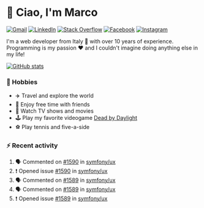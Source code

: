 # 👋 Ciao, I'm Marco

[![Gmail](https://img.shields.io/badge/Gmail-%23BB001B?style=flat-square&logo=gmail&logoColor=white)](mailto:gremo1982@gmail.com)
[![LinkedIn](https://img.shields.io/badge/LinkedIn-%230e76a8?style=flat-square&logo=linkedin)](https://www.linkedin.com/in/marco-polichetti)
[![Stack Overflow](https://img.shields.io/stackexchange/stackoverflow/r/220180?style=flat&logo=stackoverflow&label=Stack%20Overflow&color=%23F47F24)](https://stackoverflow.com/users/220180)
[![Facebook](https://img.shields.io/badge/-Facebook-%234267B2?style=flat-square&logo=facebook&logoColor=white)](https://www.facebook.com/marco.poliketti)
[![Instagram](https://img.shields.io/badge/-Instagram-%23C13584?style=flat-square&logo=instagram&logoColor=white)](https://www.instagram.com/marco.gremo)

I'm a web developer from Italy 🍕 with over 10 years of experience. Programming is my passion ❤️ and I couldn't imagine doing anything else in my life!

[![GitHub stats](https://github-readme-stats.vercel.app/api?username=gremo&show_icons=true&rank_icon=github&theme=transparent)](https://github.com/anuraghazra/github-readme-stats)

### 📅 Hobbies

- ✈️ Travel and explore the world
- 🍻 Enjoy free time with friends
- 🎥 Watch TV shows and movies
- 🕹️ Play my favorite videogame [Dead by Daylight](https://deadbydaylight.com)
- ⚽ Play tennis and five-a-side

### ⚡ Recent activity

<!--START_SECTION:activity-->
1. 🗣 Commented on [#1590](https://github.com/symfony/ux/issues/1590#issuecomment-1983949151) in [symfony/ux](https://github.com/symfony/ux)
2. ❗ Opened issue [#1590](https://github.com/symfony/ux/issues/1590) in [symfony/ux](https://github.com/symfony/ux)
3. 🗣 Commented on [#1589](https://github.com/symfony/ux/issues/1589#issuecomment-1983593647) in [symfony/ux](https://github.com/symfony/ux)
4. 🗣 Commented on [#1589](https://github.com/symfony/ux/issues/1589#issuecomment-1983442606) in [symfony/ux](https://github.com/symfony/ux)
5. ❗ Opened issue [#1589](https://github.com/symfony/ux/issues/1589) in [symfony/ux](https://github.com/symfony/ux)
<!--END_SECTION:activity-->
